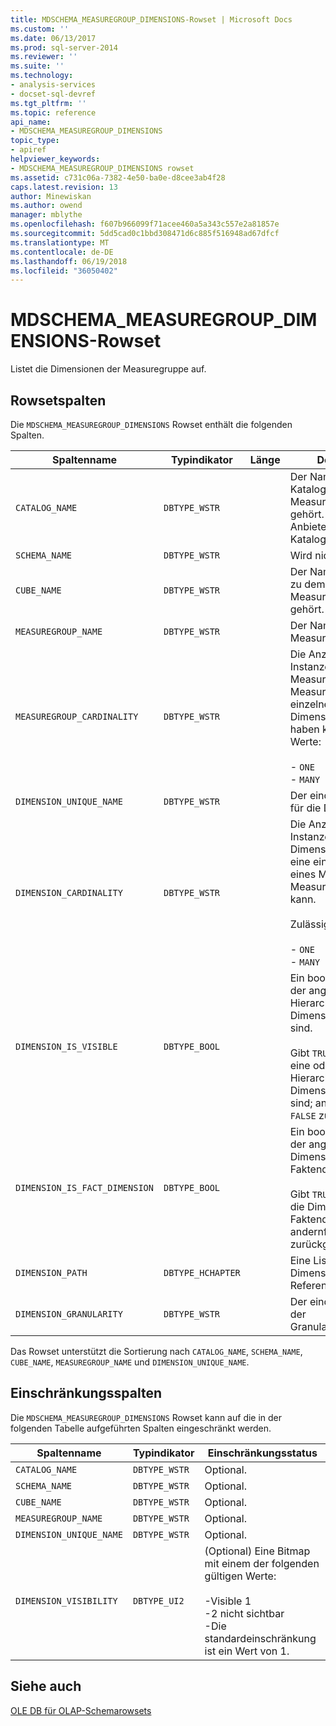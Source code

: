 ```yaml
---
title: MDSCHEMA_MEASUREGROUP_DIMENSIONS-Rowset | Microsoft Docs
ms.custom: ''
ms.date: 06/13/2017
ms.prod: sql-server-2014
ms.reviewer: ''
ms.suite: ''
ms.technology:
- analysis-services
- docset-sql-devref
ms.tgt_pltfrm: ''
ms.topic: reference
api_name:
- MDSCHEMA_MEASUREGROUP_DIMENSIONS
topic_type:
- apiref
helpviewer_keywords:
- MDSCHEMA_MEASUREGROUP_DIMENSIONS rowset
ms.assetid: c731c06a-7382-4e50-ba0e-d8cee3ab4f28
caps.latest.revision: 13
author: Minewiskan
ms.author: owend
manager: mblythe
ms.openlocfilehash: f607b966099f71acee460a5a343c557e2a81857e
ms.sourcegitcommit: 5dd5cad0c1bbd308471d6c885f516948ad67dfcf
ms.translationtype: MT
ms.contentlocale: de-DE
ms.lasthandoff: 06/19/2018
ms.locfileid: "36050402"
---
```

# <a name="mdschemameasuregroupdimensions-rowset"></a>MDSCHEMA_MEASUREGROUP_DIMENSIONS-Rowset
  Listet die Dimensionen der Measuregruppe auf.  
  
## <a name="rowset-columns"></a>Rowsetspalten  
 Die `MDSCHEMA_MEASUREGROUP_DIMENSIONS` Rowset enthält die folgenden Spalten.  
  
|Spaltenname|Typindikator|Länge|Description|  
|-----------------|--------------------|------------|-----------------|  
|`CATALOG_NAME`|`DBTYPE_WSTR`||Der Name des Katalogs, zu dem diese Measuregruppe gehört. `NULL`, wenn der Anbieter keine Kataloge unterstützt.|  
|`SCHEMA_NAME`|`DBTYPE_WSTR`||Wird nicht unterstützt.|  
|`CUBE_NAME`|`DBTYPE_WSTR`||Der Name des Cubes, zu dem diese Measuregruppe gehört.|  
|`MEASUREGROUP_NAME`|`DBTYPE_WSTR`||Der Name der Measuregruppe.|  
|`MEASUREGROUP_CARDINALITY`|`DBTYPE_WSTR`||Die Anzahl der Instanzen, die ein Measure in der Measuregruppe für ein einzelnes Dimensionselement haben kann. Zulässige Werte:<br /><br /> -   `ONE`<br />-   `MANY`|  
|`DIMENSION_UNIQUE_NAME`|`DBTYPE_WSTR`||Der eindeutige Name für die Dimension.|  
|`DIMENSION_CARDINALITY`|`DBTYPE_WSTR`||Die Anzahl der Instanzen, die ein Dimensionselement für eine einzelne Instanz eines Measures der Measuregruppe haben kann.<br /><br /> Zulässige Werte:<br /><br /> -   `ONE`<br />-   `MANY`|  
|`DIMENSION_IS_VISIBLE`|`DBTYPE_BOOL`||Ein boolescher Wert, der angibt, ob die Hierarchien in der Dimension sichtbar sind.<br /><br /> Gibt `TRUE` zurück, wenn eine oder mehrere Hierarchien in der Dimension sichtbar sind; andernfalls wird `FALSE` zurückgegeben.|  
|`DIMENSION_IS_FACT_DIMENSION`|`DBTYPE_BOOL`||Ein boolescher Wert, der angibt, ob die Dimension eine Faktendimension ist.<br /><br /> Gibt `TRUE` zurück, wenn die Dimension eine Faktendimension ist; andernfalls wird `FALSE` zurückgegeben.|  
|`DIMENSION_PATH`|`DBTYPE_HCHAPTER`||Eine Liste der Dimensionen für die Referenzdimension.|  
|`DIMENSION_GRANULARITY`|`DBTYPE_WSTR`||Der eindeutige Name der Granularitätshierarchie.|  
  
 Das Rowset unterstützt die Sortierung nach `CATALOG_NAME`, `SCHEMA_NAME`, `CUBE_NAME`, `MEASUREGROUP_NAME` und `DIMENSION_UNIQUE_NAME`.  
  
## <a name="restriction-columns"></a>Einschränkungsspalten  
 Die `MDSCHEMA_MEASUREGROUP_DIMENSIONS` Rowset kann auf die in der folgenden Tabelle aufgeführten Spalten eingeschränkt werden.  
  
|Spaltenname|Typindikator|Einschränkungsstatus|  
|-----------------|--------------------|-----------------------|  
|`CATALOG_NAME`|`DBTYPE_WSTR`|Optional.|  
|`SCHEMA_NAME`|`DBTYPE_WSTR`|Optional.|  
|`CUBE_NAME`|`DBTYPE_WSTR`|Optional.|  
|`MEASUREGROUP_NAME`|`DBTYPE_WSTR`|Optional.|  
|`DIMENSION_UNIQUE_NAME`|`DBTYPE_WSTR`|Optional.|  
|`DIMENSION_VISIBILITY`|`DBTYPE_UI2`|(Optional) Eine Bitmap mit einem der folgenden gültigen Werte:<br /><br /> -Visible 1<br />-2 nicht sichtbar<br />-Die standardeinschränkung ist ein Wert von 1.|  
  
## <a name="see-also"></a>Siehe auch  
 [OLE DB für OLAP-Schemarowsets](ole-db-for-olap-schema-rowsets.md)  
  
  